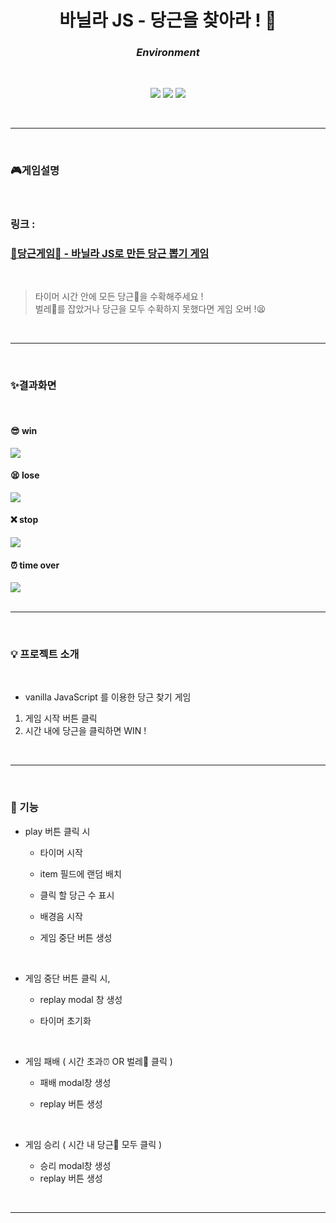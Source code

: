 # **<center>바닐라 JS - 당근을 찾아라 ! 🥕</center>**

### **_<center>Environment</center>_**

<br/>

<center>
  <p align="middle">
    <img src="https://img.shields.io/badge/html-E34F26?style=for-the-badge&logo=html5&logoColor=white" />
    <img src="https://img.shields.io/badge/css-1572B6?style=for-the-badge&logo=css3&logoColor=white" />
    <img src="https://img.shields.io/badge/javascript-F7DF1E?style=for-the-badge&logo=javascript&logoColor=white" />
  </p>
</center>

<br/>

---

<br/>

### **🎮게임설명**

<br/>

### 링크 :

### <a href="https://alsth712.github.io/find-game/">🥕당근게임🥕 - 바닐라 JS로 만든 당근 뽑기 게임</a>

<br/>

> 타이머 시간 안에 모든 당근🥕을 수확해주세요 !  
> 벌레🐛를 잡았거나 당근을 모두 수확하지 못했다면 게임 오버 !😫

<br/>

---

<br/>

### **✨결과화면**

<br/>

#### 😎 win

  <img src="https://user-images.githubusercontent.com/81960250/175770594-1f4ed997-a87a-46ff-b546-abf74d46f35b.gif" />

<br/>

#### 😫 lose

  <img src="https://user-images.githubusercontent.com/81960250/175770596-0b3c11c3-396c-4d9a-911a-511b511c2dd0.gif"/>

<br/>

#### ❌ stop

  <img src="https://user-images.githubusercontent.com/81960250/175770600-372ff1e4-ce3b-46a3-b203-116941426e05.gif"/>

<br/>

#### ⏰ time over

  <img src="https://user-images.githubusercontent.com/81960250/175770601-88f00ece-63a7-4691-9e62-a4636ce5dcce.gif"/>

<br/>

<br/>

---

<br/>

### **💡 프로젝트 소개**

<br/>

- vanilla JavaScript 를 이용한 당근 찾기 게임

1. 게임 시작 버튼 클릭
2. 시간 내에 당근을 클릭하면 WIN !

<br/>

---

<br/>

### **🔧 기능**

- play 버튼 클릭 시

  - 타이머 시작
  - item 필드에 랜덤 배치
  - 클릭 할 당근 수 표시
  - 배경음 시작
  - 게임 중단 버튼 생성

    <br/>

- 게임 중단 버튼 클릭 시,

  - replay modal 창 생성
  - 타이머 초기화

    <br/>

- 게임 패배 ( 시간 초과⏰ OR 벌레🐛 클릭 )

  - 패배 modal창 생성
  - replay 버튼 생성

    <br/>

- 게임 승리 ( 시간 내 당근🥕 모두 클릭 )

  - 승리 modal창 생성
  - replay 버튼 생성

<br/>

---
